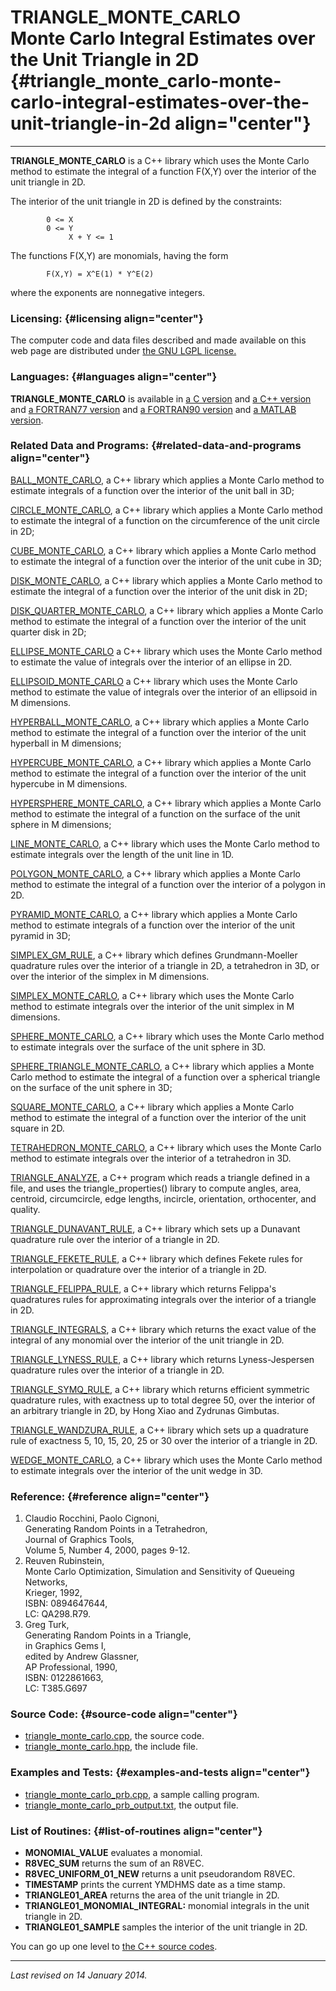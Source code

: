 TRIANGLE\_MONTE\_CARLO\
Monte Carlo Integral Estimates over the Unit Triangle in 2D {#triangle_monte_carlo-monte-carlo-integral-estimates-over-the-unit-triangle-in-2d align="center"}
===========================================================

------------------------------------------------------------------------

**TRIANGLE\_MONTE\_CARLO** is a C++ library which uses the Monte Carlo
method to estimate the integral of a function F(X,Y) over the interior
of the unit triangle in 2D.

The interior of the unit triangle in 2D is defined by the constraints:

            0 <= X
            0 <= Y
                 X + Y <= 1
          

The functions F(X,Y) are monomials, having the form

            F(X,Y) = X^E(1) * Y^E(2)
          

where the exponents are nonnegative integers.

### Licensing: {#licensing align="center"}

The computer code and data files described and made available on this
web page are distributed under [the GNU LGPL
license.](../../txt/gnu_lgpl.txt)

### Languages: {#languages align="center"}

**TRIANGLE\_MONTE\_CARLO** is available in [a C
version](../../c_src/triangle_monte_carlo/triangle_monte_carlo.md) and
[a C++
version](../../master/triangle_monte_carlo/triangle_monte_carlo.md)
and [a FORTRAN77
version](../../f77_src/triangle_monte_carlo/triangle_monte_carlo.md)
and [a FORTRAN90
version](../../f_src/triangle_monte_carlo/triangle_monte_carlo.md) and
[a MATLAB
version](../../m_src/triangle_monte_carlo/triangle_monte_carlo.md).

### Related Data and Programs: {#related-data-and-programs align="center"}

[BALL\_MONTE\_CARLO](../../master/ball_monte_carlo/ball_monte_carlo.md),
a C++ library which applies a Monte Carlo method to estimate integrals
of a function over the interior of the unit ball in 3D;

[CIRCLE\_MONTE\_CARLO](../../master/circle_monte_carlo/circle_monte_carlo.md),
a C++ library which applies a Monte Carlo method to estimate the
integral of a function on the circumference of the unit circle in 2D;

[CUBE\_MONTE\_CARLO](../../master/cube_monte_carlo/cube_monte_carlo.md),
a C++ library which applies a Monte Carlo method to estimate the
integral of a function over the interior of the unit cube in 3D;

[DISK\_MONTE\_CARLO](../../master/disk_monte_carlo/disk_monte_carlo.md),
a C++ library which applies a Monte Carlo method to estimate the
integral of a function over the interior of the unit disk in 2D;

[DISK\_QUARTER\_MONTE\_CARLO](../../master/disk_quarter_monte_carlo/disk_quarter_monte_carlo.md),
a C++ library which applies a Monte Carlo method to estimate the
integral of a function over the interior of the unit quarter disk in 2D;

[ELLIPSE\_MONTE\_CARLO](../../master/ellipse_monte_carlo/ellipse_monte_carlo.md)
a C++ library which uses the Monte Carlo method to estimate the value of
integrals over the interior of an ellipse in 2D.

[ELLIPSOID\_MONTE\_CARLO](../../master/ellipsoid_monte_carlo/ellipsoid_monte_carlo.md)
a C++ library which uses the Monte Carlo method to estimate the value of
integrals over the interior of an ellipsoid in M dimensions.

[HYPERBALL\_MONTE\_CARLO](../../master/hyperball_monte_carlo/hyperball_monte_carlo.md),
a C++ library which applies a Monte Carlo method to estimate the
integral of a function over the interior of the unit hyperball in M
dimensions;

[HYPERCUBE\_MONTE\_CARLO](../../master/hypercube_monte_carlo/hypercube_monte_carlo.md),
a C++ library which applies a Monte Carlo method to estimate the
integral of a function over the interior of the unit hypercube in M
dimensions.

[HYPERSPHERE\_MONTE\_CARLO](../../master/hypersphere_monte_carlo/hypersphere_monte_carlo.md),
a C++ library which applies a Monte Carlo method to estimate the
integral of a function on the surface of the unit sphere in M
dimensions;

[LINE\_MONTE\_CARLO](../../master/line_monte_carlo/line_monte_carlo.md),
a C++ library which uses the Monte Carlo method to estimate integrals
over the length of the unit line in 1D.

[POLYGON\_MONTE\_CARLO](../../master/polygon_monte_carlo/polygon_monte_carlo.md),
a C++ library which applies a Monte Carlo method to estimate the
integral of a function over the interior of a polygon in 2D.

[PYRAMID\_MONTE\_CARLO](../../master/pyramid_monte_carlo/pyramid_monte_carlo.md),
a C++ library which applies a Monte Carlo method to estimate integrals
of a function over the interior of the unit pyramid in 3D;

[SIMPLEX\_GM\_RULE](../../master/simplex_gm_rule/simplex_gm_rule.md),
a C++ library which defines Grundmann-Moeller quadrature rules over the
interior of a triangle in 2D, a tetrahedron in 3D, or over the interior
of the simplex in M dimensions.

[SIMPLEX\_MONTE\_CARLO](../../master/simplex_monte_carlo/simplex_monte_carlo.md),
a C++ library which uses the Monte Carlo method to estimate integrals
over the interior of the unit simplex in M dimensions.

[SPHERE\_MONTE\_CARLO](../../master/sphere_monte_carlo/sphere_monte_carlo.md),
a C++ library which uses the Monte Carlo method to estimate integrals
over the surface of the unit sphere in 3D.

[SPHERE\_TRIANGLE\_MONTE\_CARLO](../../master/sphere_triangle_monte_carlo/sphere_triangle_monte_carlo.md),
a C++ library which applies a Monte Carlo method to estimate the
integral of a function over a spherical triangle on the surface of the
unit sphere in 3D;

[SQUARE\_MONTE\_CARLO](../../master/square_monte_carlo/square_monte_carlo.md),
a C++ library which applies a Monte Carlo method to estimate the
integral of a function over the interior of the unit square in 2D.

[TETRAHEDRON\_MONTE\_CARLO](../../master/tetrahedron_monte_carlo/tetrahedron_monte_carlo.md),
a C++ library which uses the Monte Carlo method to estimate integrals
over the interior of a tetrahedron in 3D.

[TRIANGLE\_ANALYZE](../../master/triangle_analyze/triangle_analyze.md),
a C++ program which reads a triangle defined in a file, and uses the
triangle\_properties() library to compute angles, area, centroid,
circumcircle, edge lengths, incircle, orientation, orthocenter, and
quality.

[TRIANGLE\_DUNAVANT\_RULE](../../master/triangle_dunavant_rule/triangle_dunavant_rule.md),
a C++ library which sets up a Dunavant quadrature rule over the interior
of a triangle in 2D.

[TRIANGLE\_FEKETE\_RULE](../../master/triangle_fekete_rule/triangle_fekete_rule.md),
a C++ library which defines Fekete rules for interpolation or quadrature
over the interior of a triangle in 2D.

[TRIANGLE\_FELIPPA\_RULE](../../master/triangle_felippa_rule/triangle_felippa_rule.md),
a C++ library which returns Felippa's quadratures rules for
approximating integrals over the interior of a triangle in 2D.

[TRIANGLE\_INTEGRALS](../../master/triangle_integrals/triangle_integrals.md),
a C++ library which returns the exact value of the integral of any
monomial over the interior of the unit triangle in 2D.

[TRIANGLE\_LYNESS\_RULE](../../master/triangle_lyness_rule/triangle_lyness_rule.md),
a C++ library which returns Lyness-Jespersen quadrature rules over the
interior of a triangle in 2D.

[TRIANGLE\_SYMQ\_RULE](../../master/triangle_symq_rule/triangle_symq_rule.md),
a C++ library which returns efficient symmetric quadrature rules, with
exactness up to total degree 50, over the interior of an arbitrary
triangle in 2D, by Hong Xiao and Zydrunas Gimbutas.

[TRIANGLE\_WANDZURA\_RULE](../../master/triangle_wandzura_rule/triangle_wandzura_rule.md),
a C++ library which sets up a quadrature rule of exactness 5, 10, 15,
20, 25 or 30 over the interior of a triangle in 2D.

[WEDGE\_MONTE\_CARLO](../../master/wedge_monte_carlo/wedge_monte_carlo.md),
a C++ library which uses the Monte Carlo method to estimate integrals
over the interior of the unit wedge in 3D.

### Reference: {#reference align="center"}

1.  Claudio Rocchini, Paolo Cignoni,\
    Generating Random Points in a Tetrahedron,\
    Journal of Graphics Tools,\
    Volume 5, Number 4, 2000, pages 9-12.
2.  Reuven Rubinstein,\
    Monte Carlo Optimization, Simulation and Sensitivity of Queueing
    Networks,\
    Krieger, 1992,\
    ISBN: 0894647644,\
    LC: QA298.R79.
3.  Greg Turk,\
    Generating Random Points in a Triangle,\
    in Graphics Gems I,\
    edited by Andrew Glassner,\
    AP Professional, 1990,\
    ISBN: 0122861663,\
    LC: T385.G697

### Source Code: {#source-code align="center"}

-   [triangle\_monte\_carlo.cpp](triangle_monte_carlo.cpp), the source
    code.
-   [triangle\_monte\_carlo.hpp](triangle_monte_carlo.hpp), the include
    file.

### Examples and Tests: {#examples-and-tests align="center"}

-   [triangle\_monte\_carlo\_prb.cpp](triangle_monte_carlo_prb.cpp), a
    sample calling program.
-   [triangle\_monte\_carlo\_prb\_output.txt](triangle_monte_carlo_prb_output.txt),
    the output file.

### List of Routines: {#list-of-routines align="center"}

-   **MONOMIAL\_VALUE** evaluates a monomial.
-   **R8VEC\_SUM** returns the sum of an R8VEC.
-   **R8VEC\_UNIFORM\_01\_NEW** returns a unit pseudorandom R8VEC.
-   **TIMESTAMP** prints the current YMDHMS date as a time stamp.
-   **TRIANGLE01\_AREA** returns the area of the unit triangle in 2D.
-   **TRIANGLE01\_MONOMIAL\_INTEGRAL:** monomial integrals in the unit
    triangle in 2D.
-   **TRIANGLE01\_SAMPLE** samples the interior of the unit triangle in
    2D.

You can go up one level to [the C++ source codes](../cpp_src.md).

------------------------------------------------------------------------

*Last revised on 14 January 2014.*
